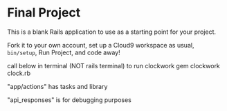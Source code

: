 # Final Project

This is a blank Rails application to use as a starting point for your project.

Fork it to your own account, set up a Cloud9 workspace as usual, `bin/setup`, Run Project, and code away!

call below in terminal (NOT rails terminal) to run clockwork gem
clockwork clock.rb

"app/actions" has tasks and library 

"api_responses" is for debugging purposes


